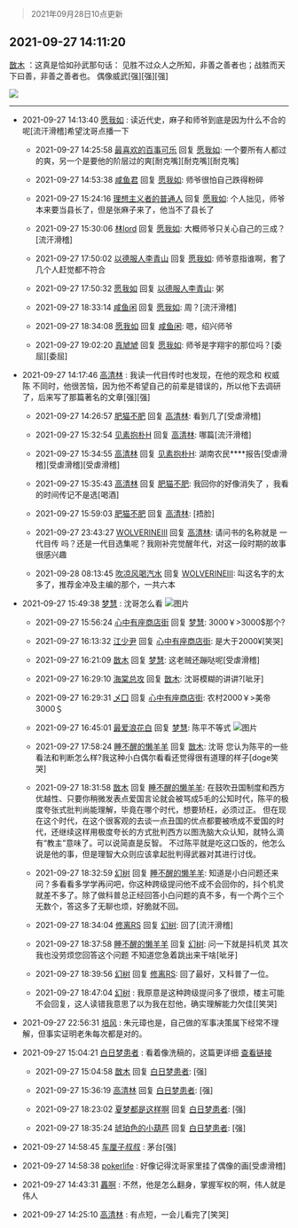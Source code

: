 > 2021年09月28日10点更新
<link rel="stylesheet" href="https://cdn.jsdelivr.net/gh/taotie6/sampleJSON@main/css/photo_show.css">
<meta name="referrer" content="no-referrer" />


 ## 2021-09-27 14:11:20 

 [㪚木](https://www.coolapk.com/feed/30295692?shareKey=YTUwMjE1NTA4YTU5NjE1MTZiYTc~) ：这真是恰如孙武那句话：
见胜不过众人之所知，非善之善者也；战胜而天下曰善，非善之善者也。
偶像威武[强][强][强] 

<div class="album">
<img class="img-item" src="https://image.coolapk.com/feed/2021/0927/14/1081091_b4dd80d6_3078_4613@272x177.png" />
</div>

 ------- 

- 2021-09-27 14:13:40 [愿我如](uid=3364757) : 读近代史，麻子和师爷到底是因为什么不合的呢[流汗滑稽]希望沈哥点播一下 

    - 2021-09-27 14:25:58 [最喜欢的百事可乐](uid=2189632) 回复 [愿我如](uid=3364757): 一个要所有人都过的爽，另一个是要他的阶层过的爽[耐克嘴][耐克嘴][耐克嘴] 

    - 2021-09-27 14:53:38 [咸鱼君](uid=573545) 回复 [愿我如](uid=3364757): 师爷很怕自己跌得粉碎 

    - 2021-09-27 15:24:16 [理想主义者的普通人](uid=1708330) 回复 [愿我如](uid=3364757): 个人拙见，师爷本来要当县长了，但是张麻子来了，他当不了县长了 

    - 2021-09-27 15:30:06 [林lord](uid=1390402) 回复 [愿我如](uid=3364757): 大概师爷只关心自己的三成？[流汗滑稽] 

    - 2021-09-27 17:50:02 [以德服人李青山](uid=1407172) 回复 [愿我如](uid=3364757): 师爷意指谁啊，套了几个人赶觉都不符合 

    - 2021-09-27 17:50:32 [愿我如](uid=3364757) 回复 [以德服人李青山](uid=1407172): 粥 

    - 2021-09-27 18:33:14 [咸鱼闲](uid=3783511) 回复 [愿我如](uid=3364757): 周？[流汗滑稽] 

    - 2021-09-27 18:34:08 [愿我如](uid=3364757) 回复 [咸鱼闲](uid=3783511): 嗯，绍兴师爷 

    - 2021-09-27 19:02:20 [真虓虓](uid=3029057) 回复 [愿我如](uid=3364757): 师爷是字翔宇的那位吗？[委屈][委屈] 

- 2021-09-27 14:17:46 [高清林](uid=8114305) : 我读一代目传时也发现，在他的观念和 权威 陈 不同时，他很苦恼，因为他不希望自己的前辈是错误的，所以他下去调研了，后来写了那篇著名的文章[强][强] 

    - 2021-09-27 14:26:57 [肥猫不肥](uid=1423929) 回复 [高清林](uid=8114305): 看到几了[受虐滑稽] 

    - 2021-09-27 15:32:54 [见素抱朴H](uid=1014158) 回复 [高清林](uid=8114305): 哪篇[流汗滑稽] 

    - 2021-09-27 15:34:55 [高清林](uid=8114305) 回复 [见素抱朴H](uid=1014158): 湖南农民****报告[受虐滑稽][受虐滑稽][受虐滑稽] 

    - 2021-09-27 15:35:43 [高清林](uid=8114305) 回复 [肥猫不肥](uid=1423929): 我回你的好像消失了   ，我看的时间传记不是选[喝酒] 

    - 2021-09-27 15:59:03 [肥猫不肥](uid=1423929) 回复 [高清林](uid=8114305): [捂脸] 

    - 2021-09-27 23:43:27 [WOLVERINEIII](uid=708690) 回复 [高清林](uid=8114305): 请问书的名称就是 一代目传 吗？还是一代目选集呢？我刚补完觉醒年代，对这一段时期的故事很感兴趣 

    - 2021-09-28 08:13:45 [吹凉风喝汽水](uid=1078141) 回复 [WOLVERINEIII](uid=708690): 叫这名字的太多了，推荐金冲及主编的那个，一共六本 

- 2021-09-27 15:49:38 [梦慧](uid=3752449) : 沈哥怎么看 ![图片](https://image.coolapk.com/feed/2021/0927/15/3752449_70217081_8977_3329@1440x2960.jpeg)

    - 2021-09-27 15:56:24 [心中有座商店街](uid=1636078) 回复 [梦慧](uid=3752449): 3000￥&gt;3000$那个? 

    - 2021-09-27 16:13:32 [江少尹](uid=3524927) 回复 [心中有座商店街](uid=1636078): 是大于2000¥[笑哭] 

    - 2021-09-27 16:21:09 [㪚木](uid=1081091) 回复 [梦慧](uid=3752449): 这老贼还蹦哒呢[受虐滑稽] 

    - 2021-09-27 16:29:10 [海棠总攻](uid=1184715) 回复 [㪚木](uid=1081091): 沈哥模糊的讲讲?[呲牙] 

    - 2021-09-27 16:29:31 [乄囗](uid=759206) 回复 [心中有座商店街](uid=1636078): 农村2000￥&gt;美帝3000＄ 

    - 2021-09-27 16:45:01 [最爱浪花白](uid=4387769) 回复 [梦慧](uid=3752449): 陈平不等式 ![图片](https://image.coolapk.com/feed/2021/0927/16/4387769_aa1b4182_2300_2523@480x262.jpeg)

    - 2021-09-27 17:58:24 [睡不醒的懒羊羊](uid=4242505) 回复 [㪚木](uid=1081091): 沈哥 您认为陈平的一些看法和判断怎么样?我这种小白偶尔看看还觉得很有道理的样子[doge笑哭] 

    - 2021-09-27 18:31:58 [㪚木](uid=1081091) 回复 [睡不醒的懒羊羊](uid=4242505): 在鼓吹丑国制度和西方优越性、只要你稍微发表点爱国言论就会被骂成5毛的公知时代，陈平的极度夸张式批判尚能理解，毕竟在哪个时代，想要矫枉，必须过正。
但在现在这个时代，在这个很客观的去谈一点丑国的优点都要被喷成不爱国的时代，还继续这样用极度夸长的方式批判西方以图洗脑大众认知<!--break-->，就特么滴有“教主”意味了。可以说简直是反智。
不过陈平就是吃这口饭的，他怎么说是他的事，但是理智大众则应该拿起批判得武器对其进行讨伐。 

    - 2021-09-27 18:32:59 [幻树](uid=1161182) 回复 [睡不醒的懒羊羊](uid=4242505): 知道是小白问题还来问？多看看多学学再问吧，你这种跨级提问他不成不会回你的，抖个机灵就差不多了。除了做科普总正经回答小白问题的真不多，有一个两个三个无数个，答这多了无聊也烦，好脆就不回。 

    - 2021-09-27 18:34:04 [修离RS](uid=1100873) 回复 [幻树](uid=1161182): 回了[流汗滑稽] 

    - 2021-09-27 18:37:58 [睡不醒的懒羊羊](uid=4242505) 回复 [幻树](uid=1161182): 问一下就是抖机灵 其次我也没劳烦您回答这个问题 不知道您急着跳出来干啥[呲牙] 

    - 2021-09-27 18:39:56 [幻树](uid=1161182) 回复 [修离RS](uid=1100873): 回了最好，又科普了一位。 

    - 2021-09-27 18:47:04 [幻树](uid=1161182) : 我原意是这种跨级提问多了很烦，楼主可能不会回复，这人读错我意思了以为我在怼他，确实理解能力欠佳[[笑哭] 

- 2021-09-27 22:56:31 [培风](uid=1601686) : 朱元璋也是，自己做的军事决策属下经常不理解，但事实证明老朱每次都是对的。 

- 2021-09-27 15:04:21 [白日梦患者](uid=533502) : 看着像洗稿的，这篇更详细 <a class="feed-link-url" href="http://dangshi.people.com.cn/n1/2017/0914/c85037-29534898.html" title="http://dangshi.people.com.cn/n1/2017/0914/c85037-29534898.html" target="_blank" rel="nofollow">查看链接</a> 

    - 2021-09-27 15:04:58 [㪚木](uid=1081091) 回复 [白日梦患者](uid=533502): [强] 

    - 2021-09-27 15:36:19 [高清林](uid=8114305) 回复 [白日梦患者](uid=533502): [强] 

    - 2021-09-27 18:23:02 [夏梦都是这样啊](uid=1543021) 回复 [白日梦患者](uid=533502): [强] 

    - 2021-09-27 18:35:24 [琥珀色的小葫芦](uid=3670859) 回复 [白日梦患者](uid=533502): [强] 

- 2021-09-27 14:58:45 [车厘子叔叔](uid=1756803) : 茅台[强] 

- 2021-09-27 14:58:38 [pokerlife](uid=575409) : 好像记得沈哥家里挂了偶像的画[受虐滑稽] 

- 2021-09-27 14:43:31 [靐啊](uid=2394054) : 不然，他是怎么翻身，掌握军权的啊，伟人就是伟人 

- 2021-09-27 14:25:10 [高清林](uid=8114305) : 有点短，一会儿看完了[笑哭] 

